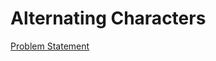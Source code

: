 # Alternating Characters

[Problem Statement](https://www.hackerrank.com/challenges/alternating-characters)